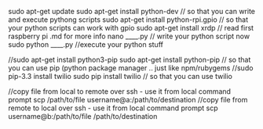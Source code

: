 sudo apt-get update
sudo apt-get install python-dev // so that you can write and execute pythong scripts
sudo apt-get install python-rpi.gpio // so that your python scripts can work with gpio
sudo apt-get install xrdp // read first raspberry pi .md for more info
nano ____.py // write your python script now 
sudo python ____.py //execute your python stuff

//sudo apt-get install python3-pip 
sudo apt-get install python-pip // so that you can use pip (python package manager .. just like npm/rubygems
//sudo pip-3.3 install twilio
sudo pip install twilio // so that you can use twilio

//copy file from local to remote over ssh - use it from local command prompt
scp /path/to/file username@a:/path/to/destination
//copy file from remote to local over ssh - use it from local command prompt
scp username@b:/path/to/file /path/to/destination

